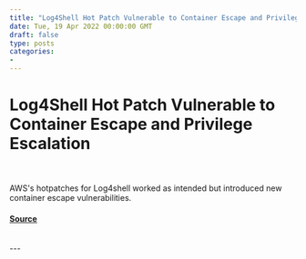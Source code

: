```yaml
---
title: "Log4Shell Hot Patch Vulnerable to Container Escape and Privilege Escalation"
date: Tue, 19 Apr 2022 00:00:00 GMT
draft: false
type: posts
categories: 
- 
---
```

# Log4Shell Hot Patch Vulnerable to Container Escape and Privilege Escalation

<br/>

<br/>
AWS's hotpatches for Log4shell worked as intended but introduced new container escape vulnerabilities.

#### [Source](https://www.cloudvulndb.org/log4shell-hotpatch)

<br/>
---
